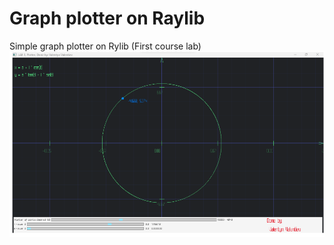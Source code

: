 # Graph plotter on Raylib
 Simple graph plotter on Rylib (First course lab)
![alt](https://raw.githubusercontent.com/valentyn-kpi/graph-plotter-raylib/main/image.png)
